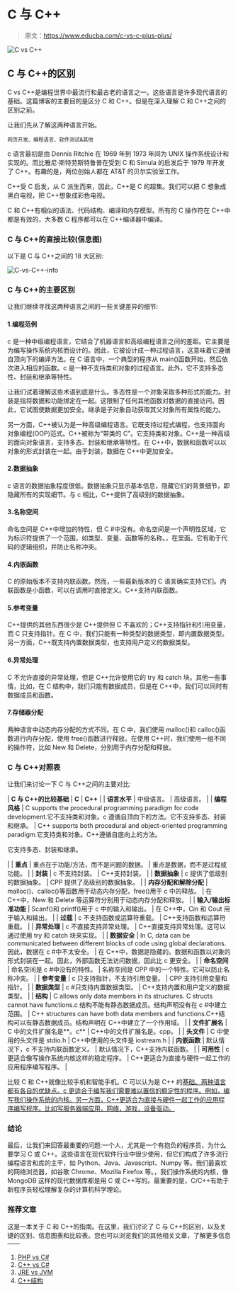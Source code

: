 # C 与 C++

> 原文：<https://www.educba.com/c-vs-c-plus-plus/>

![C vs C++](img/780596cd6094aac94db7a9663bdd77a1.png)



## C 与 C++的区别

C vs C++是编程世界中最流行和最古老的语言之一。这些语言是许多现代语言的基础。这篇博客的主要目的是区分 C 和 C++。但是在深入理解 C 和 C++之间的区别之前。

让我们先从了解这两种语言开始。

<small>网页开发、编程语言、软件测试&其他</small>

c 语言最初是由 Dennis Ritchie 在 1969 年到 1973 年间为 UNIX 操作系统设计和实现的。而比雅尼·斯特劳斯特鲁普在受到 C 和 Simula 的启发后于 1979 年开发了 C++。有趣的是，两位创始人都在 AT&T 的贝尔实验室工作。

C++受 C 启发，从 C 派生而来，因此，C++是 C 的超集。我们可以把 C 想象成黑白电视，把 C++想象成彩色电视。

C 和 C++有相似的语法、代码结构、编译和内存模型。所有的 C 操作符在 C++中都是有效的，大多数 C 程序都可以在 C++编译器中编译。

### C 与 C++的直接比较(信息图)

以下是 C 与 C++之间的 18 大区别:

![C-vs-C++-info](img/66bd45dd5d377850887b8172bf84a8e2.png)



### C 与 C++的主要区别

让我们继续寻找这两种语言之间的一些关键差异的细节:

#### 1.编程范例

c 是一种中级编程语言，它结合了机器语言和高级编程语言之间的差距。它主要是为编写操作系统内核而设计的。因此，它被设计成一种过程语言，这意味着它遵循自顶向下的编译方法。在 C 语言中，一个典型的程序从 main()函数开始，然后依次进入相应的函数。c 是一种不支持类和对象的过程语言。此外，它不支持多态性、封装和继承等特性。

让我们试着理解这些术语到底是什么。多态性是一个对象采取多种形式的能力。封装是指将数据和功能绑定在一起。这限制了任何其他函数对数据的直接访问。因此，它试图使数据更加安全。继承是子对象自动获取其父对象所有属性的能力。

另一方面，C++被认为是一种高级编程语言。它既支持过程式编程，也支持面向对象编程(OOP)范式。C++被称为“带类的 C”。它支持类和对象。C++是一种高级的面向对象语言，支持多态、封装和继承等特性。在 C++中，数据和函数可以以对象的形式封装在一起。由于封装，数据在 C++中更加安全。

#### 2.数据抽象

c 语言的数据抽象程度很低。数据抽象只显示基本信息，隐藏它们的背景细节，即隐藏所有的实现细节。与 c 相比，C++提供了高级别的数据抽象。

#### 3.名称空间

命名空间是 C++中增加的特性，但 C #中没有。命名空间是一个声明性区域，它为标识符提供了一个范围，如类型、变量、函数等的名称。，在里面。它有助于代码的逻辑组织，并防止名称冲突。

#### 4.内嵌函数

C 的原始版本不支持内联函数。然而，一些最新版本的 C 语言确实支持它们。内联函数是小函数，可以在调用时直接定义。C++支持内联函数。

#### 5.参考变量

C++提供的其他东西很少是 C++提供但 C 不喜欢的；C++支持指针和引用变量，而 C 只支持指针。在 C 中，我们只能有一种类型的数据类型，即内置数据类型。另一方面，C++既支持内置数据类型，也支持用户定义的数据类型。

#### 6.异常处理

C 不允许直接的异常处理，但是 C++允许使用它的 try 和 catch 块。其他一些事情，比如，在 C 结构中，我们只能有数据成员，但是在 C++中，我们可以同时有数据成员和函数。

#### 7.存储器分配

两种语言中动态内存分配的方式不同。在 C 中，我们使用 malloc()和 calloc()函数进行内存分配，使用 free()函数进行释放。在使用 C++时，我们使用一组不同的操作符，比如 New 和 Delete，分别用于内存分配和释放。

### C 与 C++对照表

让我们来讨论一下 C 与 C++之间的主要对比:

| **C 与 C++的比较基础** | **C** | **C++** |
| **语言水平** | 中级语言。 | 高级语言。 |
| **编程风格** | C supports the procedural programming paradigm for code development.它不支持类和对象。c 遵循自顶向下的方法。它不支持多态、封装和继承。 | C++ supports both procedural and object-oriented programming paradigm.它支持类和对象。C++遵循自底向上的方法。

它支持多态、封装和继承。

 |
| **重点** | 重点在于功能/方法，而不是问题的数据。 | 重点是数据，而不是过程或功能。 |
| **封装** | c 不支持封装。 | C++支持封装。 |
| **数据抽象** | c 提供了低级别的数据抽象。 | CPP 提供了高级别的数据抽象。 |
| **内存分配和解除分配** | malloc()、calloc()等函数用于动态内存分配，free()用于 c 中的释放。 | 在 C++中，New 和 Delete 等运算符分别用于动态内存分配和释放。 |
| **输入/输出标准功能** | Scanf()和 printf()用于 c 中的输入和输出。 | 在 C++中，Cin 和 Cout 用于输入和输出。 |
| **过载** | c 不支持函数或运算符重载。 | C++支持函数和运算符重载。 |
| **异常处理** | c 不直接支持异常处理。 | C++直接支持异常处理。这可以通过使用 try 和 catch 块来实现。 |
| **数据安全** | In C, data can be communicated between different blocks of code using global declarations.因此，数据在 c #中不太安全。 | 在 C++中，数据是隐藏的。数据和函数以对象的形式封装在一起。因此，外部函数无法访问数据，因此比 c 更安全。 |
| **命名空间** | 命名空间是 c #中没有的特性。 | 名称空间是 CPP 中的一个特性。它可以防止名称冲突。 |
| **参考变量** | c 只支持指针，不支持引用变量。 | CPP 支持引用变量和指针。 |
| **数据类型** | c #只支持内置数据类型。 | C++支持内置和用户定义的数据类型。 |
| **结构** | C allows only data members in its structures. C structs cannot have functions.c 结构不能有静态数据成员。结构声明没有在 c #中建立范围。 | C++ structures can have both data members and functions.C++结构可以有静态数据成员。结构声明在 C++中建立了一个作用域。 |
| **文件扩展名** | C 中的文件扩展名是**。c** | C++中的文件扩展名是。cpp。 |
| **头文件** | C 中使用的头文件是 stdio.h | C++中使用的头文件是 iostream.h |
| **内嵌函数** | 默认情况下，c 不支持内联函数定义。 | 默认情况下，C++支持内联函数。 |
| **可用性** | c 更适合像写操作系统内核这样的稳定程序。 | C++更适合为直接与硬件一起工作的应用程序编写程序。 |

比较 C 和 C++就像比较手机和智能手机。C 可以认为是 C++ 的[基础。两种语言都有各自的优缺点。c 更适合于编写我们需要难以置信的稳定性的程序。例如，编写我们操作系统的内核。另一方面，C++更适合为直接与硬件一起工作的应用程序编写程序。比如写服务器端应用，网络，游戏，设备驱动。](https://www.educba.com/features-of-c-plus-plus/)

### 结论

最后，让我们来回答最重要的问题:一个人，尤其是一个有抱负的程序员，为什么要学习 C 或 C++。这些语言在现代软件行业中很少使用，但它们构成了许多流行编程语言和库的主干，如 Python、Java、Javascript、Numpy 等。我们最喜欢的网络浏览器，如谷歌 Chrome、Mozilla Firefox 等。，我们操作系统的内核，像 MongoDB 这样的现代数据库都是用 C 或 C++写的。最重要的是，C/C++有助于新程序员轻松理解复杂的计算机科学理论。

### 推荐文章

这是一本关于 C 和 C++的指南。在这里，我们讨论了 C 与 C++的区别，以及关键的区别、信息图表和比较表。您也可以浏览我们的其他相关文章，了解更多信息——

1.  [PHP vs C#](https://www.educba.com/php-vs-c-sharp/)
2.  [C++ vs C#](https://www.educba.com/c-plus-plus-vs-c-sharp/)
3.  [JRE vs JVM](https://www.educba.com/jre-vs-jvm/)
4.  [C++结构](https://www.educba.com/c-plus-plus-struct/)





